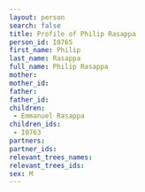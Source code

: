 ```yaml
---
layout: person
search: false
title: Profile of Philip Rasappa
person_id: I0765
first_name: Philip
last_name: Rasappa
full_name: Philip Rasappa
mother: 
mother_id: 
father: 
father_id: 
children:
 - Emmanuel Rasappa
children_ids:
 - I0763
partners:
partner_ids:
relevant_trees_names:
relevant_trees_ids:
sex: M
---
```


